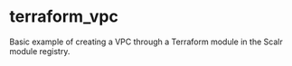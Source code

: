 # terraform_vpc

Basic example of creating a VPC through a Terraform module in the Scalr module registry.
